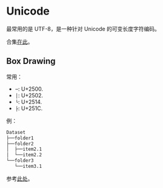 # Unicode

最常用的是 UTF-8，是一种针对 Unicode 的可变长度字符编码。

合集[在此](https://unicode-table.com/en/sets/)。

## Box Drawing

常用：

- `─`: U+2500.
- `│`: U+2502.
- `└`: U+2514.
- `├`: U+251C.

例：

```tex
Dataset
├──folder1
├──folder2
│  ├──item2.1
│  └──item2.2
└──folder3
   └──item3.1
```

参考[此处](https://www.fuhaoku.net/block/Box_Drawing)。
